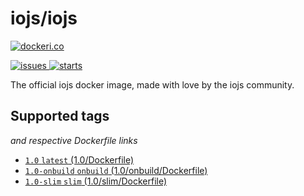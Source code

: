 iojs/iojs
=========

[![dockeri.co](http://dockeri.co/image/iojs/iojs)](https://registry.hub.docker.com/u/iojs/iojs/)

[![issues](https://img.shields.io/github/issues/iojs/docker-iojs.svg) ![starts](https://img.shields.io/github/stars/iojs/docker-iojs.svg)](https://github.com/iojs/docker-iojs)


The official iojs docker image, made with love by the iojs community.

## Supported tags
*and respective Dockerfile links*

* [`1.0` `latest` (1.0/Dockerfile)](https://github.com/iojs/docker-iojs/blob/master/1.0/Dockerfile)
* [`1.0-onbuild` `onbuild` (1.0/onbuild/Dockerfile)](https://github.com/iojs/docker-iojs/blob/master/1.0/onbuild/Dockerfile)
* [`1.0-slim` `slim` (1.0/slim/Dockerfile)](https://github.com/iojs/docker-iojs/blob/master/1.0/slim/Dockerfile)

